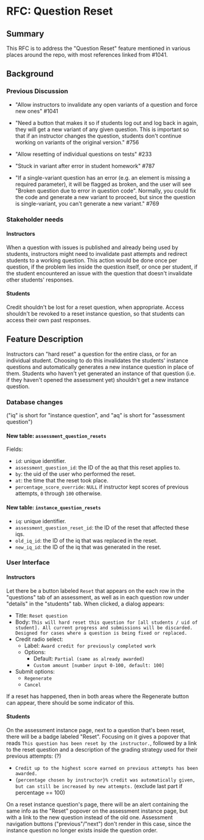 # RFC: Question Reset

## Summary

This RFC is to address the "Question Reset" feature mentioned in various places around the repo, with most references linked from #1041.

## Background

### Previous Discussion

- "Allow instructors to invalidate any open variants of a question and force new ones" #1041

- "Need a button that makes it so if students log out and log back in again, they will get a new variant of any given question. This is important so that if an instructor changes the question, students don't continue working on variants of the original version." #756

- "Allow resetting of individual questions on tests" #233

- "Stuck in variant after error in student homework" #787

- "If a single-variant question has an error (e.g. an element is missing a required parameter), it will be flagged as broken, and the user will see "Broken question due to error in question code". Normally, you could fix the code and generate a new variant to proceed, but since the question is single-variant, you can't generate a new variant." #769

### Stakeholder needs

#### Instructors

When a question with issues is published and already being used by students, instructors might need to invalidate past attempts and redirect students to a working question. This action would be done once per question, if the problem lies inside the question itself, or once per student, if the student encountered an issue with the question that doesn't invalidate other students' responses.

#### Students

Credit shouldn't be lost for a reset question, when appropriate. Access shouldn't be revoked to a reset instance question, so that students can access their own past responses.

## Feature Description

Instructors can "hard reset" a question for the entire class, or for an individual student. Choosing to do this invalidates the students' instance questions and automatically generates a new instance question in place of them. Students who haven't yet generated an instance of that question (i.e. if they haven't opened the assessment yet) shouldn't get a new instance question.

### Database changes 

("iq" is short for "instance question", and "aq" is short for "assessment question")

#### New table: `assessment_question_resets`
Fields:
- `id`: unique identifier.
- `assessment_question_id`: the ID of the aq that this reset applies to.
- `by`: the uid of the user who performed the reset.
- `at`: the time that the reset took place.
- `percentage_score_override`: `NULL` if instructor kept scores of previous attempts, `0` through `100` otherwise.

#### New table: `instance_question_resets`

- `iq`: unique identifier.
- `assessment_question_reset_id`: the ID of the reset that affected these iqs.
- `old_iq_id`: the ID of the iq that was replaced in the reset.
- `new_iq_id`: the ID of the iq that was generated in the reset.

### User Interface

#### Instructors

Let there be a button labeled `Reset` that appears on the each row in the "questions" tab of an assessment, as well as in each question row under "details" in the "students" tab. When clicked, a dialog appears: 
- Title: `Reset question`
- Body: `This will hard reset this question for [all students / uid of student]. All current progress and submissions will be discarded. Designed for cases where a question is being fixed or replaced.`
- Credit radio select:
  - Label: `Award credit for previously completed work`
  - Options:
    - Default: `Partial (same as already awarded)`
    - `Custom amount [number input 0-100, default: 100]`
- Submit options:
  - `Regenerate`
  - `Cancel`

If a reset has happened, then in both areas where the Regenerate button can appear, there should be some indicator of this.
  
#### Students

On the assessment instance page, next to a question that's been reset, there will be a badge labeled "Reset". Focusing on it gives a popover that reads `This question has been reset by the instructor.`, followed by a link to the reset question and a description of the grading strategy used for their previous attempts: (?)
- `Credit up to the highest score earned on previous attempts has been awarded.`
- `{percentage chosen by instructor}% credit was automatically given, but can still be increased by new attempts.` (exclude last part if percentage == 100)

On a reset instance question's page, there will be an alert containing the same info as the "Reset" popover on the assessment instance page, but with a link to the new question instead of the old one. Assessment navigation buttons ("previous"/"next") don't render in this case, since the instance question no longer exists inside the question order.